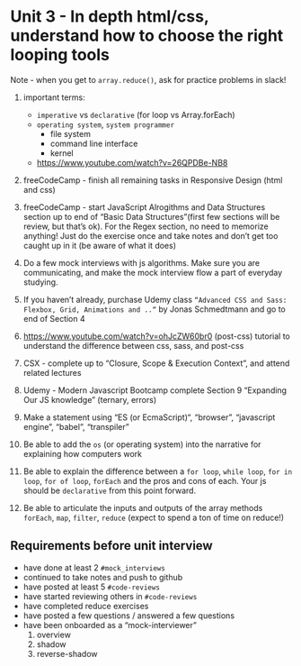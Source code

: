 # Unit 3 - In depth html/css, understand how to choose the right looping tools

Note - when you get to `array.reduce()`, ask for practice problems in slack!

1. important terms:
   - `imperative` vs `declarative` (for loop vs Array.forEach)
   - `operating system`, `system programmer`
     - file system
     - command line interface
     - kernel
   - https://www.youtube.com/watch?v=26QPDBe-NB8

2. freeCodeCamp - finish all remaining tasks in Responsive Design (html and css)

3. freeCodeCamp - start JavaScript Alrogithms and Data Structures section up to end of “Basic Data Structures”(first few sections will be review, but that’s ok). For the Regex section, no need to memorize anything! Just do the exercise once and take notes and don’t get too caught up in it (be aware of what it does)

4. Do a few mock interviews with js algorithms. Make sure you are communicating, and make the mock interview flow a part of everyday studying.

5. If you haven’t already, purchase Udemy class `“Advanced CSS and Sass: Flexbox, Grid, Animations and ..“` by Jonas Schmedtmann and go to end of Section 4

6. https://www.youtube.com/watch?v=ohJcZW60br0 (post-css) tutorial to understand the difference between css, sass, and post-css

7. CSX - complete up to “Closure, Scope & Execution Context”, and attend related lectures

8. Udemy - Modern Javascript Bootcamp complete Section 9 “Expanding Our JS knowledge” (ternary, errors)

9. Make a statement using “ES (or EcmaScript)“, “browser”, “javascript engine”, “babel”, “transpiler”

10. Be able to add the `os` (or operating system) into the narrative for explaining how computers work

11. Be able to explain the difference between a `for loop`, `while loop`, `for in loop`, `for of loop`, `forEach` and the pros and cons of each. Your js should be `declarative` from this point forward.

12. Be able to articulate the inputs and outputs of the array methods `forEach`, `map`, `filter`, `reduce` (expect to spend a ton of time on reduce!)

## Requirements before unit interview
- have done at least 2 `#mock_interviews`
- continued to take notes and push to github
- have posted at least 5 `#code-reviews`
- have started reviewing others in `#code-reviews`
- have completed reduce exercises
- have posted a few questions / answered a few questions
- have been onboarded as a “mock-interviewer”
  1. overview
  2. shadow
  3. reverse-shadow